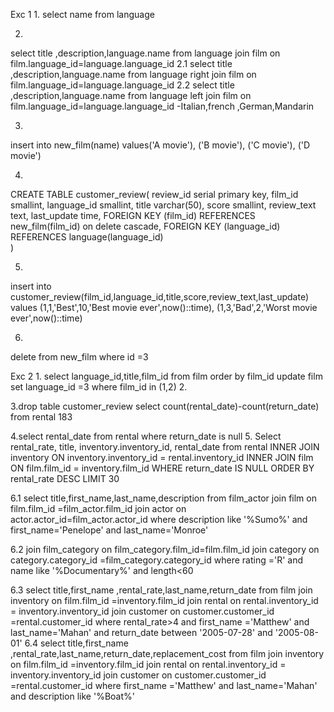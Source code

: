Exc 1
1.
select name from language

2.
select title ,description,language.name
from language 
join film
on film.language_id=language.language_id
2.1
select title ,description,language.name
from language 
right join film
on film.language_id=language.language_id
2.2
select title ,description,language.name
from language 
left join film
on film.language_id=language.language_id
-Italian,french ,German,Mandarin

3.
insert into new_film(name)
values('A movie'),
('B movie'),
('C movie'),
('D movie')

4.
CREATE TABLE customer_review(
review_id serial primary key,
film_id smallint,
language_id smallint,
title varchar(50),
score smallint,
review_text text,
last_update time,
FOREIGN KEY (film_id) REFERENCES  new_film(film_id)	on delete cascade, 
FOREIGN KEY (language_id) REFERENCES  language(language_id)		
)

5.
insert into customer_review(film_id,language_id,title,score,review_text,last_update)
values
(1,1,'Best',10,'Best movie ever',now()::time),
(1,3,'Bad',2,'Worst movie ever',now()::time)

6. 
 delete from new_film where id =3

 Exc 2
 1.
select language_id,title,film_id from film order by film_id
update film set language_id =3  where film_id in (1,2)
2.

3.drop table customer_review
select count(rental_date)-count(return_date)
from rental 183

4.select rental_date from rental
where return_date is null
5.
Select rental_rate, title, inventory.inventory_id, rental_date from rental 
INNER JOIN inventory
ON inventory.inventory_id = rental.inventory_id
INNER JOIN film 
ON film.film_id = inventory.film_id
WHERE return_date IS NULL
ORDER BY rental_rate DESC LIMIT 30

6.1
select title,first_name,last_name,description from film_actor
join film 
on film.film_id =film_actor.film_id
join actor
on actor.actor_id=film_actor.actor_id
where description like '%Sumo%' and first_name='Penelope' and last_name='Monroe'

6.2
join film_category
on film_category.film_id=film.film_id
join category 
on category.category_id =film_category.category_id
where rating ='R' and name like '%Documentary%' and length<60

6.3
select title,first_name ,rental_rate,last_name,return_date
from film 
join inventory on
film.film_id =inventory.film_id
join rental on
rental.inventory_id = inventory.inventory_id
join customer on
customer.customer_id =rental.customer_id
where rental_rate>4 and first_name ='Matthew' and last_name='Mahan'
and return_date between '2005-07-28' and '2005-08-01'
6.4
select title,first_name ,rental_rate,last_name,return_date,replacement_cost
from film 
join inventory on
film.film_id =inventory.film_id
join rental on
rental.inventory_id = inventory.inventory_id
join customer on
customer.customer_id =rental.customer_id
where first_name ='Matthew' and last_name='Mahan'
and description like '%Boat%'